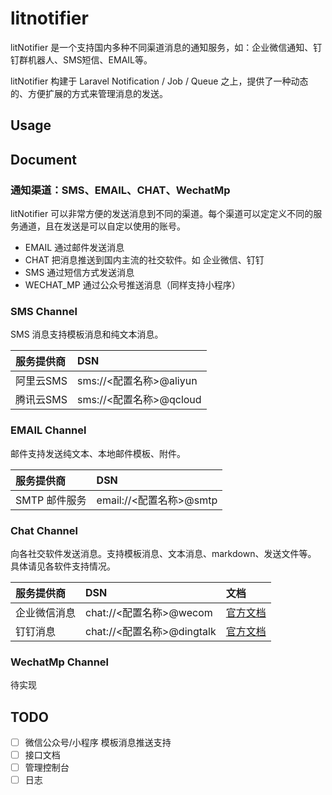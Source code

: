 # litnotifier

litNotifier 是一个支持国内多种不同渠道消息的通知服务，如：企业微信通知、钉钉群机器人、SMS短信、EMAIL等。

litNotifier 构建于 Laravel Notification / Job / Queue 之上，提供了一种动态的、方便扩展的方式来管理消息的发送。


## Usage


## Document

### 通知渠道：SMS、EMAIL、CHAT、WechatMp

litNotifier 可以非常方便的发送消息到不同的渠道。每个渠道可以定定义不同的服务通道，且在发送是可以自定以使用的账号。

- EMAIL 通过邮件发送消息
- CHAT 把消息推送到国内主流的社交软件。如 企业微信、钉钉
- SMS 通过短信方式发送消息
- WECHAT_MP 通过公众号推送消息（同样支持小程序）


### SMS Channel

SMS 消息支持模板消息和纯文本消息。


|服务提供商| DSN |
|:---|:---|
|阿里云SMS|sms://<配置名称>@aliyun|
|腾讯云SMS|sms://<配置名称>@qcloud|


### EMAIL Channel

邮件支持发送纯文本、本地邮件模板、附件。


|服务提供商| DSN |
|:---|:---|
|SMTP 邮件服务|email://<配置名称>@smtp|


### Chat Channel

向各社交软件发送消息。支持模板消息、文本消息、markdown、发送文件等。
具体请见各软件支持情况。


|服务提供商| DSN | 文档 |
|:---|:---|:---|
|企业微信消息|chat://<配置名称>@wecom|[官方文档](https://work.weixin.qq.com/api/doc/90000/90136/91770)|
|钉钉消息|chat://<配置名称>@dingtalk|[官方文档](https://developers.dingtalk.com/document/app/custom-robot-access)|


### WechatMp Channel

待实现

## TODO

- [ ] 微信公众号/小程序 模板消息推送支持
- [ ] 接口文档
- [ ] 管理控制台
- [ ] 日志
